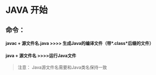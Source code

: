 # JAVA 开始
## 命令：
#### javac + 源文件名.java  >>>> 生成Java的编译文件（带*.class*后缀的文件）
#### java + 源文件名 >>>>运行Java文件

> 注意： Java源文件名需要和Java类名保持一致
